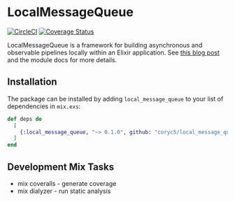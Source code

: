 # LocalMessageQueue
[![CircleCI](https://circleci.com/gh/coryc5/local_message_queue/tree/master.svg?style=svg)](https://circleci.com/gh/coryc5/local_message_queue/tree/master)
[![Coverage Status](https://coveralls.io/repos/github/coryc5/local_message_queue/badge.svg?branch=master)](https://coveralls.io/github/coryc5/local_message_queue?branch=master)

 LocalMessageQueue is a framework for building asynchronous and observable pipelines locally within an Elixir application. See [this blog post](https://dev.to/coryc5/localmessagequeue-35i7) and the module docs for more details.

## Installation

The package can be installed by adding `local_message_queue` to your list of dependencies in `mix.exs`:

```elixir
def deps do
  [
    {:local_message_queue, "~> 0.1.0", github: "coryc5/local_message_queue"}
  ]
end
```

## Development Mix Tasks

* mix coveralls - generate coverage
* mix dialyzer - run static analysis
